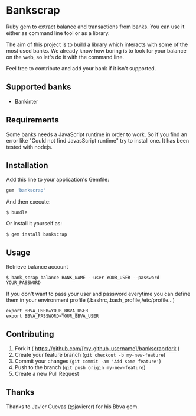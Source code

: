 # Bankscrap

Ruby gem to extract balance and transactions from banks. You can use it either as command line tool or as a library.

The aim of this project is to build a library which interacts with some of the most used banks. We already know how boring is to look for your balance on the web, so let's do it with the command line.

Feel free to contribute and add your bank if it isn't supported.

## Supported banks
- Bankinter

## Requirements

Some banks needs a JavaScript runtime in order to work. So if you find an error like "Could not find JavasScript runtime" try to install one. It has been tested with nodejs.

## Installation

Add this line to your application's Gemfile:

```ruby
gem 'bankscrap'
```

And then execute:

    $ bundle

Or install it yourself as:

    $ gem install bankscrap

## Usage

Retrieve balance account

    $ bank_scrap balance BANK_NAME --user YOUR_USER --password YOUR_PASSWORD


If you don't want to pass your user and password everytime you can define them in your environment profile (.bashrc,.bash_profile,/etc/profile...)

    export BBVA_USER=YOUR_BBVA_USER
    export BBVA_PASSWORD=YOUR_BBVA_USER

## Contributing

1. Fork it ( https://github.com/[my-github-username]/bankscrap/fork )
2. Create your feature branch (`git checkout -b my-new-feature`)
3. Commit your changes (`git commit -am 'Add some feature'`)
4. Push to the branch (`git push origin my-new-feature`)
5. Create a new Pull Request

## Thanks

Thanks to Javier Cuevas (@javiercr) for his Bbva gem.